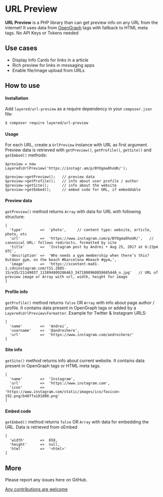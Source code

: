 URL Preview
=========

**URL Preview** is a PHP library than can get preview info on any URL from the internet! It uses data from [OpenGraph](http://ogp.me/) tags with fallback to HTML meta tags. No API Keys or Tokens needed

## Use cases

* Display Info Cards for links in a article
* Rich preview for links in messaging apps
* Enable file/image upload from URLs

## How to use

#### Installation

Add `layered/url-preview` as a require dependency in your `composer.json` file:
``` bash
$ composer require layered/url-preview
```

#### Usage

For each URL, create a `UrlPreview` instance with URL as first argument. Preview data is retrieved with `getPreview()`, `getProfile()`, `getSite()` and `getEmbed()` methods:
```
$preview = new Layered\UrlPreview('https://instagr.am/p/BYOgma8hoUK/');

$preview->getPreview();   // preview data
$preview->getProfile();   // info about user profile / author
$preview->getSite();      // info about the website
$preview->getEmbed();     // embed code for URL, if embeddable
```

#### Preview data

`getPreview()` method returns `Array` with data for URL with following structure:
```
[
  'type'        =>  'photo',     // content type: website, article, photo, etc
  'url'         =>  'https://www.instagram.com/p/BYOgma8hoUK/',   // canonical URL: follows redirects, formatted by site
  'title'       =>  'Instagram post by Andrei • Aug 25, 2017 at 6:23pm UTC',
  'description' =>  'Who needs a gym membership when there’s this? Outdoor gym, on the beach #barcelona #beach #gym…',
  'image'       =>  'https://scontent-mad1-1.cdninstagram.com/t51.2885-15/e35/21149037_113894809286463_3471808960858685440_n.jpg'   // URL of preview image or Array with url, width, height for image
]
```

#### Profile info

`getProfile()` method returns `false` OR `Array` with info about page author / profile. It contains data present in OpenGraph tags or added by a `Layered\UrlPreview\Formatter`. Example for Twitter & Instagram URLS:
```
[
  'name'        =>  'Andrei',
  'username'    =>  '@andreihere',
  'url'         =>  'https://www.instagram.com/andreihere/'
]
```

#### Site info

`getSite()` method returns info about current website. It contains data present in OpenGraph tags or HTML meta tags.
```
[
  'name'        =>  'Instagram',
  'url'         =>  'https://www.instagram.com',
  'icon'        =>  'https://www.instagram.com/static/images/ico/favicon-192.png/b407fa101800.png'
]
```

#### Embed code

`getEmbed()` method returns `false` OR `Array` with data for embedding the URL. Data is retrieved from oEmbed
```
[
  'width'       =>  658,
  'height'      =>  null,
  'html'        =>  '<html>'
]
```

## More

Please report any issues here on GitHub.

[Any contributions are welcome](CONTRIBUTING.md)

